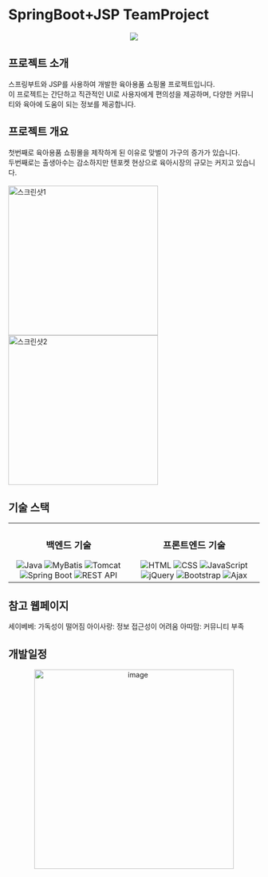 # SpringBoot+JSP TeamProject
<div align="center">
<img src="https://capsule-render.vercel.app/api?type=waving&color=FFA500&height=200&section=header&text=Babee&fontSize=90" />
</div>

## 프로젝트 소개

스프링부트와 JSP를 사용하여 개발한 육아용품 쇼핑몰 프로젝트입니다. <br>
이 프로젝트는 간단하고 직관적인 UI로 사용자에게 편의성을 제공하며, 다양한 커뮤니티와 육아에 도움이 되는 정보를 제공합니다.

## 프로젝트 개요

첫번째로 육아용품 쇼핑몰을 제작하게 된 이유로 맞벌이 가구의 증가가 있습니다.<br>
두번째로는 출생아수는 감소하지만 텐포켓 현상으로 육아시장의 규모는 커지고 있습니다. <br><br>
<img src="https://github.com/mokapome/babee/assets/142473323/f00ba41d-336e-4542-9527-36d4d2c64b15" width="300" height="300" alt="스크린샷1">
<img src="https://github.com/mokapome/babee/assets/142473323/c1eb6e0d-b4ab-4ac4-8a63-062be1001ff7" width="300" height="300" alt="스크린샷2">

## 기술 스택

<table>
  <tr>
    <td align="center">
      <h3>백엔드 기술</h3>
      <img src="https://img.shields.io/badge/Java-007396?style=for-the-badge&logo=java&logoColor=white" alt="Java">
      <img src="https://img.shields.io/badge/MyBatis-663300?style=for-the-badge&logo=mybatis&logoColor=white" alt="MyBatis">
      <img src="https://img.shields.io/badge/Tomcat-F8DC75?style=for-the-badge&logo=apache&logoColor=black" alt="Tomcat">
      <img src="https://img.shields.io/badge/Spring Boot-6DB33F?style=for-the-badge&logo=spring&logoColor=white" alt="Spring Boot">
      <img src="https://img.shields.io/badge/REST API-FF5733?style=for-the-badge&logo=rest&logoColor=white" alt="REST API">
    </td>
    <td align="center">
      <h3>프론트엔드 기술</h3>
      <img src="https://img.shields.io/badge/HTML-239120?style=for-the-badge&logo=html5&logoColor=white" alt="HTML">
      <img src="https://img.shields.io/badge/CSS-1572B6?style=for-the-badge&logo=css3&logoColor=white" alt="CSS">
      <img src="https://img.shields.io/badge/JavaScript-F7DF1E?style=for-the-badge&logo=javascript&logoColor=black" alt="JavaScript">
      <img src="https://img.shields.io/badge/jQuery-0769AD?style=for-the-badge&logo=jquery&logoColor=white" alt="jQuery">
      <img src="https://img.shields.io/badge/Bootstrap-563D7C?style=for-the-badge&logo=bootstrap&logoColor=white" alt="Bootstrap">
      <img src="https://img.shields.io/badge/Ajax-4A90E2?style=for-the-badge&logo=ajax&logoColor=white" alt="Ajax">
    </td>
  </tr>
</table>

## 참고 웹페이지

세이베베: 가독성이 떨어짐
아이사랑: 정보 접근성이 어려움
아따맘: 커뮤니티 부족

## 개발일정

<div align="center">
  <img src="https://raw.githubusercontent.com/mokapome/babee/master/assets/142473323/9c2cc171-ae30-4151-8fed-580eeec03ef6" width="400" height="400" alt="image">
</div>





